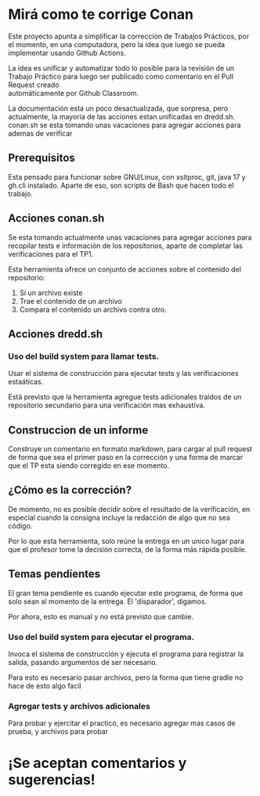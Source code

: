 # Mirá como te corrige Conan

Este proyecto apunta a simplificar la corrección de Trabajos Prácticos, por el
momento, en una computadora, pero la idea que luego se pueda implementar usando
Github Actions.

La idea es unificar y automatizar todo lo posible para la revisión de un Trabajo 
Práctico para luego ser publicado como comentario en el Pull Request creado  
automáticamente por Github Classroom.

La documentación esta un poco desactualizada, que sorpresa, pero actualmente, la
mayoria de las acciones estan unificadas en dredd.sh. conan.sh se esta tomando unas
vacaciones para agregar acciones para ademas de verificar

## Prerequisitos
Esta pensado para funcionar sobre GNU/Linux, con xsltproc, git, java 17 y gh.cli instalado.
Aparte de eso, son scripts de Bash que hacen todo el trabajo.

## Acciones conan.sh
Se esta tomando actualmente unas vacaciones para agregar acciones para recopilar
tests e información de los repositorios, aparte de completar las verificaciones
para el TP1.

Esta herramienta ofrece un conjunto de acciones sobre el contenido del repositorio:

1. Si un archivo existe
2. Trae el contenido de un archivo
3. Compara el contenido un archivo contra otro.
 
## Acciones dredd.sh

### Uso del build system para llamar tests.

Usar el sistema de construcción para ejecutar tests y las verificaciones estaáticas.

Está previsto que la herramienta agregue tests adicionales traídos de un repositorio secundario
para una verificación mas exhaustiva.

## Construccion de un informe

Construye un comentario en formato markdown, para cargar al pull request de forma que sea
el primer paso en la corrección y una forma de marcar que el TP esta siendo corregido en ese
momento.


## ¿Cómo es la corrección?
De momento, no es posible decidir sobre el resultado de la verificación, en especial
cuando la consigna incluye la redacción de algo que no sea código.

Por lo que esta herramienta, solo reúne la entrega en un unico lugar para que el profesor
tome la decisión correcta, de la forma más rápida posible.

## Temas pendientes
El gran tema pendiente es cuando ejecutar este programa, de forma que solo sean
al momento de la entrega. El 'disparador', digamos.

Por ahora, esto es manual y no está previsto que cambie.

### Uso del build system para ejecutar el programa.

Invoca el sistema de construcción y ejecuta el programa para registrar la salida,
pasando argumentos de ser necesario.

Para esto es necesario pasar archivos, pero la forma que tiene gradle no hace de esto algo
facil

### Agregar tests y archivos adicionales

Para probar y ejercitar el practico, es necesario agregar mas casos de prueba, y archivos
para probar



# ¡Se aceptan comentarios y sugerencias!
